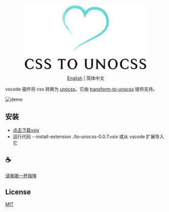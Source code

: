 <p align="center">
<img height="200" src="./assets/kv.png" alt="to unocss">
</p>
<p align="center"> <a href="./README.md">English</a> | 简体中文</p>

vscode 插件将 css 转换为 [unocss](https://github.com/unocss/unocss)。它由 [transform-to-unocss](https://github.com/Simon-He95/transformToUnocss) 提供支持。

![demo](/assets/demo.gif)

## 安装
- [点击下载vsix](https://github.com/Simon-He95/tounocss/releases/download/v0.0.7/to-unocss-0.0.7.vsix)
- 运行代码 --install-extension ./to-unocss-0.0.7.vsix 或从 vscode 扩展导入它

## :coffee:

[请我喝一杯咖啡](https://github.com/Simon-He95/sponsor)

## License

[MIT](./license)
